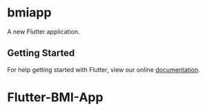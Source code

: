 # bmiapp

A new Flutter application.

## Getting Started

For help getting started with Flutter, view our online
[documentation](https://flutter.io/).
# Flutter-BMI-App
